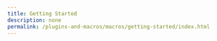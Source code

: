 ```yaml
---
title: Getting Started
description: none
permalink: /plugins-and-macros/macros/getting-started/index.html
---
```

